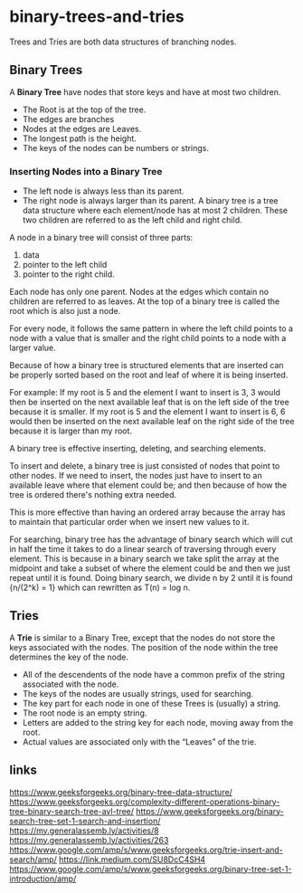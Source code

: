 # binary-trees-and-tries

Trees and Tries are both data structures of branching nodes. 

## Binary Trees

A **Binary Tree** have nodes that store keys and  have at most two children. 

- The Root is at the top of the tree.
- The edges are branches
- Nodes at the edges are Leaves.
- The longest path is the height.
- The keys of the nodes can be numbers or strings.

### Inserting Nodes into a Binary Tree

- The left node is always less than its parent.
- The right node is always larger than its parent.
A binary tree is a tree data structure where each element/node has at most 2 children. These two children are referred to as the left child and right child.  

A node in a binary tree will consist of three parts:
1) data
2) pointer to the left child
3) pointer to the right child.  

Each node has only one parent.  Nodes at the edges which contain no children are referred to as leaves. At the top of a binary tree is called the root which is also just a node.  

For every node, it follows the same pattern in where the left child points to a node with a value that is smaller and the right child points to a node with a larger value. 

Because of how a binary tree is structured elements that are inserted can be properly sorted based on the root and leaf of where it is being inserted. 

For example: 
If my root is 5 and the element I want to insert is 3, 3 would then be inserted on the next available leaf that is on the left side of the tree because it is smaller.  If my root is 5 and the element I want to insert is 6, 6 would then be inserted on the next available leaf on the right side of the tree because it is larger than my root. 

A binary tree is effective inserting, deleting, and searching elements.  

To insert and delete, a binary tree is just consisted of nodes that point to other nodes.  If we need to insert, the nodes just have to insert to an available leave where that element could be; and then because of how the tree is ordered there's nothing extra needed. 

This is more effective than having an ordered array because the array has to maintain that particular order when we insert new values to it.  

For searching, binary tree has the advantage of binary search which will cut in half the time it takes to do a linear search of traversing through every element.  This is because in a binary search we take split the array at the midpoint and take a subset of where the element could be and then we just repeat until it is found. Doing binary search,  we divide n by 2 until it is found {n/(2^k) = 1} which can rewritten as T(n) = log n. 

## Tries

A **Trie** is similar to a Binary Tree, except that the nodes do not store the keys associated with the nodes. The position of the node within the tree determines the key of the node. 

- All of the descendents of the node have a common prefix of the string associated with the node.
- The keys of the nodes are usually strings, used for searching.
- The key part for each node in one of these Trees is (usually) a string.
- The root node is an empty string.
- Letters are added to the string key for each node, moving away from the root.
- Actual values are associated only with the “Leaves” of the trie.







## links
https://www.geeksforgeeks.org/binary-tree-data-structure/
https://www.geeksforgeeks.org/complexity-different-operations-binary-tree-binary-search-tree-avl-tree/
https://www.geeksforgeeks.org/binary-search-tree-set-1-search-and-insertion/
https://my.generalassemb.ly/activities/8
https://my.generalassemb.ly/activities/263
https://www.google.com/amp/s/www.geeksforgeeks.org/trie-insert-and-search/amp/
https://link.medium.com/SU8DcC4SH4
https://www.google.com/amp/s/www.geeksforgeeks.org/binary-tree-set-1-introduction/amp/

